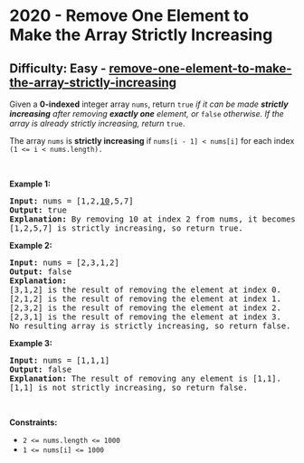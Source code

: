 <h1>2020 - Remove One Element to Make the Array Strictly Increasing</h1><h2>Difficulty: Easy - <a href="https://leetcode.com/problems/remove-one-element-to-make-the-array-strictly-increasing/">remove-one-element-to-make-the-array-strictly-increasing</a></h2><p>Given a <strong>0-indexed</strong> integer array <code>nums</code>, return <code>true</code> <em>if it can be made <strong>strictly increasing</strong> after removing <strong>exactly one</strong> element, or </em><code>false</code><em> otherwise. If the array is already strictly increasing, return </em><code>true</code>.</p>

<p>The array <code>nums</code> is <strong>strictly increasing</strong> if <code>nums[i - 1] &lt; nums[i]</code> for each index <code>(1 &lt;= i &lt; nums.length).</code></p>

<p>&nbsp;</p>
<p><strong class="example">Example 1:</strong></p>

<pre>
<strong>Input:</strong> nums = [1,2,<u>10</u>,5,7]
<strong>Output:</strong> true
<strong>Explanation:</strong> By removing 10 at index 2 from nums, it becomes [1,2,5,7].
[1,2,5,7] is strictly increasing, so return true.
</pre>

<p><strong class="example">Example 2:</strong></p>

<pre>
<strong>Input:</strong> nums = [2,3,1,2]
<strong>Output:</strong> false
<strong>Explanation:</strong>
[3,1,2] is the result of removing the element at index 0.
[2,1,2] is the result of removing the element at index 1.
[2,3,2] is the result of removing the element at index 2.
[2,3,1] is the result of removing the element at index 3.
No resulting array is strictly increasing, so return false.</pre>

<p><strong class="example">Example 3:</strong></p>

<pre>
<strong>Input:</strong> nums = [1,1,1]
<strong>Output:</strong> false
<strong>Explanation:</strong> The result of removing any element is [1,1].
[1,1] is not strictly increasing, so return false.
</pre>

<p>&nbsp;</p>
<p><strong>Constraints:</strong></p>

<ul>
	<li><code>2 &lt;= nums.length &lt;= 1000</code></li>
	<li><code>1 &lt;= nums[i] &lt;= 1000</code></li>
</ul>

